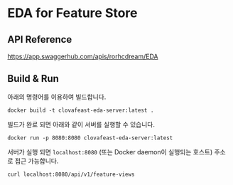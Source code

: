 EDA for Feature Store
=====================

API Reference
---------------
https://app.swaggerhub.com/apis/rorhcdream/EDA

Build & Run
-----------

아래의 명령어를 이용하여 빌드합니다.

    docker build -t clovafeast-eda-server:latest .

빌드가 완료 되면 아래와 같이 서버를 실행할 수 있습니다.

    docker run -p 8080:8080 clovafeast-eda-server:latest

서버가 실행 되면 `localhost:8080` (또는 Docker daemon이 실행되는 호스트) 주소로 접근 가능합니다.

    curl localhost:8080/api/v1/feature-views
